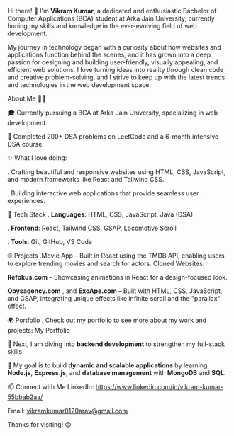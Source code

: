 Hi there! 👋 I'm **Vikram Kumar**, a dedicated and enthusiastic Bachelor of Computer Applications (BCA) student at Arka Jain University, 
currently honing my skills and knowledge in the ever-evolving field of web development.

My journey in technology began with a curiosity about how websites and applications function behind the scenes, 
and it has grown into a deep passion for designing and building user-friendly, visually appealing, and efficient web solutions. 
I love turning ideas into reality through clean code and creative problem-solving, 
and I strive to keep up with the latest trends and technologies in the web development space.

About Me 👨‍💻

🎓 Currently pursuing a BCA at Arka Jain University, specializing in web development.

🚀 Completed 200+ DSA problems on LeetCode and a 6-month intensive DSA course.

✨ What I love doing:

. Crafting beautiful and responsive websites using HTML, CSS, JavaScript, and modern frameworks like React and Tailwind CSS.

. Building interactive web applications that provide seamless user experiences.

🔨 Tech Stack
. **Languages**: HTML, CSS, JavaScript, Java (DSA)

. **Frontend**: React, Tailwind CSS, GSAP, Locomotive Scroll

. **Tools**: Git, GitHub, VS Code

🌐 Projects
.Movie App – Built in React using the TMDB API, enabling users to explore trending movies and search for actors.
Cloned Websites:

**Refokus.com** – Showcasing animations in React for a design-focused look.

**Obysagency.com** , and **ExoApe.com** – Built with HTML, CSS, JavaScript, and GSAP, integrating unique effects like infinite scroll and the "parallax" effect.

🌍 Portfolio
. Check out my portfolio to see more about my work and projects: My Portfolio

🚀 Next, I am diving into **backend development** to strengthen my full-stack skills.  

🎯 My goal is to build **dynamic and scalable applications** by learning **Node.js**, **Express.js**, and **database management** with **MongoDB** and **SQL**.  

📫 Connect with Me
LinkedIn: https://www.linkedin.com/in/vikram-kumar-55bbab2aa/

Email: vikramkumar0120arav@gmail.com

Thanks for visiting! 😊

